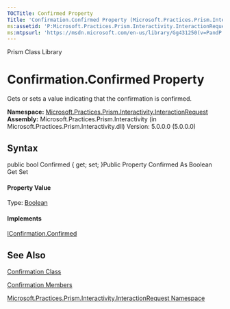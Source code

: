 ```yaml
---
TOCTitle: Confirmed Property
Title: 'Confirmation.Confirmed Property (Microsoft.Practices.Prism.Interactivity.InteractionRequest)'
ms:assetid: 'P:Microsoft.Practices.Prism.Interactivity.InteractionRequest.Confirmation.Confirmed'
ms:mtpsurl: 'https://msdn.microsoft.com/en-us/library/Gg431250(v=PandP.50)'
---
```


Prism Class Library

Confirmation.Confirmed Property
===================================

Gets or sets a value indicating that the confirmation is confirmed.

**Namespace:** [Microsoft.Practices.Prism.Interactivity.InteractionRequest](https://msdn.microsoft.com/n:microsoft.practices.prism.interactivity.interactionrequest)
**Assembly:** Microsoft.Practices.Prism.Interactivity (in Microsoft.Practices.Prism.Interactivity.dll) Version: 5.0.0.0 (5.0.0.0)

## Syntax


<span id="syntaxToggle"></span>public bool Confirmed { get; set; }Public Property Confirmed As Boolean Get Set
#### Property Value

Type: [Boolean](http://msdn2.microsoft.com/en-us/library/a28wyd50)
#### Implements

[IConfirmation.Confirmed](https://msdn.microsoft.com/p:microsoft.practices.prism.interactivity.interactionrequest.iconfirmation.confirmed)

See Also
--------


[Confirmation Class](https://msdn.microsoft.com/t:microsoft.practices.prism.interactivity.interactionrequest.confirmation)

[Confirmation Members](https://msdn.microsoft.com/allmembers.t:microsoft.practices.prism.interactivity.interactionrequest.confirmation)

[Microsoft.Practices.Prism.Interactivity.InteractionRequest Namespace](https://msdn.microsoft.com/n:microsoft.practices.prism.interactivity.interactionrequest)
